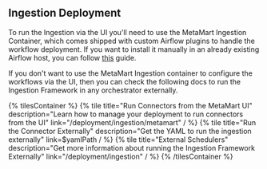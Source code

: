 ## Ingestion Deployment

To run the Ingestion via the UI you'll need to use the MetaMart Ingestion Container, which comes shipped with
custom Airflow plugins to handle the workflow deployment. If you want to install it manually in an already existing
Airflow host, you can follow [this](/deployment/ingestion/metamart) guide.

If you don't want to use the MetaMart Ingestion container to configure the workflows via the UI, then you can check
the following docs to run the Ingestion Framework in any orchestrator externally.

{% tilesContainer %}
{% tile
    title="Run Connectors from the MetaMart UI"
    description="Learn how to manage your deployment to run connectors from the UI"
    link="/deployment/ingestion/metamart"
  / %}
{% tile
    title="Run the Connector Externally"
    description="Get the YAML to run the ingestion externally"
    link=$yamlPath
  / %}
{% tile
    title="External Schedulers"
    description="Get more information about running the Ingestion Framework Externally"
    link="/deployment/ingestion"
  / %}
{% /tilesContainer %}
